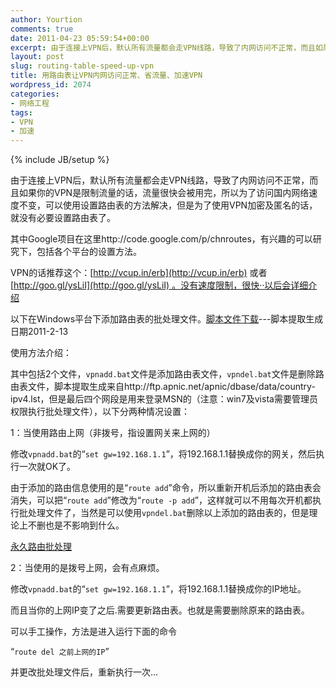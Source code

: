```yaml
---
author: Yourtion
comments: true
date: 2011-04-23 05:59:54+00:00
excerpt: 由于连接上VPN后，默认所有流量都会走VPN线路，导致了内网访问不正常，而且如果你的VPN是限制流量的话，流量很快会被用完，所以为了访问国内网络速度不变，可以使用设置路由表的方法解决，但是为了使用VPN加密及匿名的话，就没有必要设置路由表了。
layout: post
slug: routing-table-speed-up-vpn
title: 用路由表让VPN内网访问正常、省流量、加速VPN
wordpress_id: 2074
categories:
- 网络工程
tags:
- VPN
- 加速
---
```

{% include JB/setup %}

由于连接上VPN后，默认所有流量都会走VPN线路，导致了内网访问不正常，而且如果你的VPN是限制流量的话，流量很快会被用完，所以为了访问国内网络速度不变，可以使用设置路由表的方法解决，但是为了使用VPN加密及匿名的话，就没有必要设置路由表了。

其中Google项目在这里http://code.google.com/p/chnroutes，有兴趣的可以研究下，包括各个平台的设置方法。

VPN的话推荐这个：[http://vcup.in/erb](http://vcup.in/erb) 或者[http://goo.gl/ysLiI](http://goo.gl/ysLiI) 。没有速度限制，很快··以后会详细介绍

以下在Windows平台下添加路由表的批处理文件。[脚本文件下载](http://dl.dbank.com/c002b08rmf)---脚本提取生成日期2011-2-13

使用方法介绍：

其中包括2个文件，```vpnadd.bat```文件是添加路由表文件，```vpndel.bat```文件是删除路由表文件，脚本提取生成来自http://ftp.apnic.net/apnic/dbase/data/country-ipv4.lst，但是最后四个网段是用来登录MSN的（注意：win7及vista需要管理员权限执行批处理文件），以下分两种情况设置：

1：当使用路由上网（非拨号，指设置网关来上网的）

修改```vpnadd.bat```的“```set gw=192.168.1.1```”，将192.168.1.1替换成你的网关，然后执行一次就OK了。

由于添加的路由信息使用的是“```route add```”命令，所以重新开机后添加的路由表会消失，可以把“```route add```”修改为“```route -p add```”，这样就可以不用每次开机都执行批处理文件了，当然是可以使用```vpndel.bat```删除以上添加的路由表的，但是理论上不删也是不影响到什么。

[永久路由批处理](http://dl.dbank.com/c0etfq7mg0)

2：当使用的是拨号上网，会有点麻烦。

修改```vpnadd.bat```的“```set gw=192.168.1.1```”，将192.168.1.1替换成你的IP地址。

而且当你的上网IP变了之后.需要更新路由表。也就是需要删除原来的路由表。

可以手工操作，方法是进入运行下面的命令

“```route del 之前上网的IP```”

并更改批处理文件后，重新执行一次…
